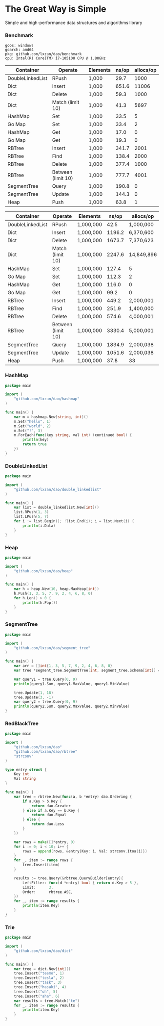 # The Great Way is Simple
Simple and high-performance data structures and algorithms library



### Benchmark

```
goos: windows
goarch: amd64
pkg: github.com/lxzan/dao/benchmark
cpu: Intel(R) Core(TM) i7-10510U CPU @ 1.80GHz
```

| Container        | Operate            | Elements | ns/op | allocs/op |
|------------------| ------------------ | -------- |-------| --------- |
| DoubleLinkedList | RPush              | 1,000    | 29.7  | 1000      |
| Dict             | Insert             | 1,000    | 651.6 | 11006     |
| Dict             | Delete             | 1,000    | 59.3  | 1000      |
| Dict             | Match (limit 10)   | 1,000    | 41.3  | 5697      |
| HashMap          | Set                | 1,000    | 33.5  | 5         |
| Go Map           | Set                | 1,000    | 33.4  | 2         |
| HashMap          | Get                | 1,000    | 17.0  | 0         |
| Go Map           | Get                | 1,000    | 19.3  | 0         |
| RBTree           | Insert             | 1,000    | 341.7 | 2001      |
| RBTree           | Find               | 1,000    | 138.4 | 2000      |
| RBTree           | Delete             | 1,000    | 377.4 | 1000      |
| RBTree           | Between (limit 10) | 1,000    | 777.7 | 4001      |
| SegmentTree      | Query              | 1,000    | 190.8 | 0         |
| SegmentTree      | Update             | 1,000    | 144.3 | 0         |
| Heap             | Push               | 1,000    | 63.8  | 1         |



| Container        | Operate            | Elements     | ns/op  | allocs/op  |
| ---------------- | ------------------ | --------     |--------|------------|
| DoubleLinkedList | RPush              | 1,000,000    | 42.5   | 1,000,000  |
| Dict             | Insert             | 1,000,000    | 1196.2 | 6,370,600  |
| Dict             | Delete             | 1,000,000    | 1673.7 | 7,370,623  |
| Dict             | Match (limit 10)   | 1,000,000    | 2247.6 | 14,849,896 |
| HashMap          | Set                | 1,000,000    | 127.4  | 5          |
| Go Map           | Set                | 1,000,000    | 112.3  | 2          |
| HashMap          | Get                | 1,000,000    | 116.0  | 0          |
| Go Map           | Get                | 1,000,000    | 99.2   | 0          |
| RBTree           | Insert             | 1,000,000    | 449.2  | 2,000,001  |
| RBTree           | Find               | 1,000,000    | 251.9  | 1,400,000  |
| RBTree           | Delete             | 1,000,000    | 574.6  | 4,000,001  |
| RBTree           | Between (limit 10) | 1,000,000    | 3330.4 | 5,000,001  |
| SegmentTree      | Query              | 1,000,000    | 1834.9 | 2,000,038  |
| SegmentTree      | Update             | 1,000,000    | 1051.6 | 2,000,038  |
| Heap             | Push               | 1,000,000    | 37.8   | 33         |

### HashMap

```go
package main

import (
	"github.com/lxzan/dao/hashmap"
)

func main() {
	var m = hashmap.New[string, int]()
	m.Set("hello", 1)
	m.Set("world", 2)
	m.Set("!", 3)
	m.ForEach(func(key string, val int) (continued bool) {
		println(key)
		return true
	})
}

```

### DoubleLinkedList

```go
package main

import (
	"github.com/lxzan/dao/double_linkedlist"
)

func main() {
	var list = double_linkedlist.New[int]()
	list.RPush(1, 3)
	list.LPush(5, 7)
	for i := list.Begin(); !list.End(i); i = list.Next(i) {
		println(i.Data)
	}
}

```

### Heap

```go
package main

import (
	"github.com/lxzan/dao/heap"
)

func main() {
	var h = heap.New(10, heap.MaxHeap[int])
	h.Push(1, 3, 5, 7, 9, 2, 4, 6, 8, 0)
	for h.Len() > 0 {
		println(h.Pop())
	}
}

```

### SegmentTree

```go
package main

import (
	"github.com/lxzan/dao/segment_tree"
)

func main() {
	var arr = []int{1, 3, 5, 7, 9, 2, 4, 6, 8, 0}
	var tree *segment_tree.SegmentTree[int, segment_tree.Schema[int]] = segment_tree.New(arr, segment_tree.Init[int], segment_tree.Merge[int])

	var query1 = tree.Query(0, 9)
	println(query1.Sum, query1.MaxValue, query1.MinValue)

	tree.Update(1, 18)
	tree.Update(3, -1)
	var query2 = tree.Query(0, 9)
	println(query2.Sum, query2.MaxValue, query2.MinValue)
}
```

### RedBlackTree

```go
package main

import (
	"github.com/lxzan/dao"
	"github.com/lxzan/dao/rbtree"
	"strconv"
)

type entry struct {
	Key int
	Val string
}

func main() {
	var tree = rbtree.New(func(a, b *entry) dao.Ordering {
		if a.Key > b.Key {
			return dao.Greater
		} else if a.Key == b.Key {
			return dao.Equal
		} else {
			return dao.Less
		}
	})

	var rows = make([]*entry, 0)
	for i := 0; i < 10; i++ {
		rows = append(rows, &entry{Key: i, Val: strconv.Itoa(i)})
	}
	for _, item := range rows {
		tree.Insert(item)
	}

	results := tree.Query(&rbtree.QueryBuilder[entry]{
		LeftFilter: func(d *entry) bool { return d.Key > 5 },
		Limit:      3,
		Order:      rbtree.ASC,
	})
	for _, item := range results {
		println(item.Key)
	}
}
```

### Trie

```go
package main

import (
	"github.com/lxzan/dao/dict"
)

func main() {
	var tree = dict.New[int]()
	tree.Insert("teemo", 1)
	tree.Insert("tesla", 2)
	tree.Insert("task", 3)
	tree.Insert("hasaki", 4)
	tree.Insert("oh", 5)
	tree.Insert("aha", 6)
	var results = tree.Match("te")
	for _, item := range results {
		println(item.Key)
	}
}

```

